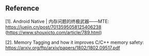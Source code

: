 





## Reference
[1]. Android Native | 内存问题的终极武器——MTE: https://juejin.cn/post/7013595058125406238 
(https://www.shouxicto.com/article/789.html)

[2]. Memory Tagging and how it improves
C/C++ memory safety: https://arxiv.org/ftp/arxiv/papers/1802/1802.09517.pdf